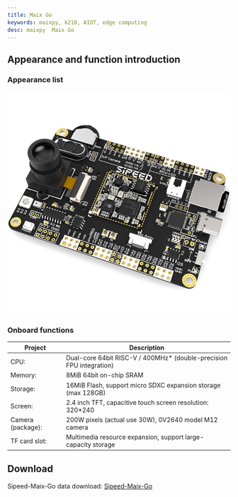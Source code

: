 ```yaml
---
title: Maix Go
keywords: maixpy, k210, AIOT, edge computing
desc: maixpy  Maix Go
---
```



## Appearance and function introduction

### Appearance list

![Maix Go](../../assets/hardware/maix_go/Go.png)

### Onboard functions

| Project | Description |
| --- | --- |
| CPU: | Dual-core 64bit RISC-V / 400MHz* (double-precision FPU integration) |
| Memory: | 8MiB 64bit on-chip SRAM |
| Storage: | 16MiB Flash, support micro SDXC expansion storage (max 128GB) |
| Screen: | 2.4 inch TFT, capacitive touch screen resolution: 320\*240 |
| Camera (package): | 200W pixels (actual use 30W), 0V2640 model M12 camera |
| TF card slot: | Multimedia resource expansion, support large-capacity storage |

## Download

Sipeed-Maix-Go data download: [Sipeed-Maix-Go](https://dl.sipeed.com/shareURL/MAIX/HDK/Sipeed-Maix-GO)
